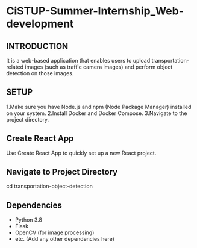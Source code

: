 # CiSTUP-Summer-Internship_Web-development
## INTRODUCTION
 It is a web-based application that enables users to upload transportation-related images (such as traffic camera images) and perform object detection on those images.
   
## SETUP
1.Make sure you have Node.js and npm (Node Package Manager) installed on your system.
2.Install Docker and Docker Compose.
3.Navigate to the project directory.

## Create React App
Use Create React App to quickly set up a new React project.

## Navigate to Project Directory
 cd transportation-object-detection
     
 ## Dependencies

- Python 3.8
- Flask
- OpenCV (for image processing)
- etc. (Add any other dependencies here)
